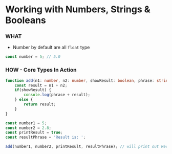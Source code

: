 # Working with Numbers, Strings & Booleans

### WHAT

* Number by default are all `float` type

```typescript
const number = 5; // 5.0
```

### HOW - Core Types In Action

```typescript
function add(n1: number, n2: number, showResult: boolean, phrase: string) {
    const result = n1 + n2;
    if(showResult) {
        console.log(phrase + result);
    } else {
        return result;
    }
}

const number1 = 5;
const number2 = 2.8;
const printResult = true;
const resultPhrase = 'Result is: ';

add(number1, number2, printResult, resultPhrase); // will print out Result is: 7.8
```



